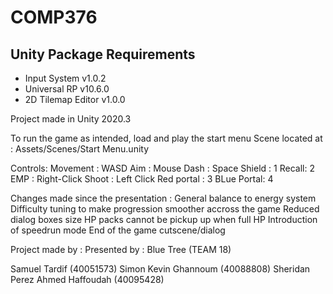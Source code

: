 # COMP376

## Unity Package Requirements
- Input System v1.0.2
- Universal RP v10.6.0
- 2D Tilemap Editor v1.0.0

Project made in Unity 2020.3

To run the game as intended, load and play the start menu Scene located at : Assets/Scenes/Start Menu.unity

Controls: 
Movement : WASD
Aim : Mouse
Dash : Space
Shield : 1
Recall: 2
EMP : Right-Click
Shoot : Left Click
Red portal : 3
BLue Portal: 4

Changes made since the presentation :
General balance to energy system
Difficulty tuning to make progression smoother accross the game
Reduced dialog boxes size
HP packs cannot be pickup up when full HP
Introduction of speedrun mode
End of the game cutscene/dialog

Project made by : 
Presented by : 
Blue Tree (TEAM 18)

Samuel Tardif (40051573)
Simon
Kevin Ghannoum (40088808)
Sheridan Perez
Ahmed Haffoudah (40095428)
